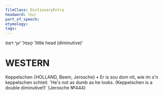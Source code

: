 ```yaml
---
fileClass: DictionaryEntry
headword: קעפּל
part_of_speech: 
etymology: 
tags: 
---
```

קעפּל
־עך
דאָס 
'little head (diminutive)'

WESTERN
========

Keppelschen {HOLLAND, Beem, Jerosche}
	•	Er is sou dom nit, wie im s'n keppelschen schteit. 'He's not as dumb as he looks. (Keppelschen is a double diminutive!)' {Jerosche №444}